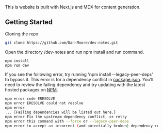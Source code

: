 
This is website is built with Next.js and MDX for content generation.

## Getting Started

Cloning the repo

```bash
git clone https://github.com/Dan-Moore/dev-notes.git
```

Open the directory /dev-notes and run npm install and run command.

```bash
npm install
npm run dev
```

If you see the following error, try running 'npm install --legacy-peer-deps' to bypass it. 
This error is for a dependency conflict in [package.json](package.json). 
You'll need to review the failing dependency and try updating with the latest hosted packages on [NPM](https://www.npmjs.com/).

```bash
npm error code ERESOLVE
npm error ERESOLVE could not resolve
npm error
... [Failing dependencies will be listed out here.]
npm error Fix the upstream dependency conflict, or retry
npm error this command with --force or --legacy-peer-deps
npm error to accept an incorrect (and potentially broken) dependency resolution.
``` 

